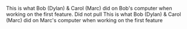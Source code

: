 This is what Bob (Dylan) & Carol (Marc) did on Bob's computer when working on the first feature. Did not pull 
This is what Bob (Dylan) & Carol (Marc) did on Marc's computer when working on the first feature